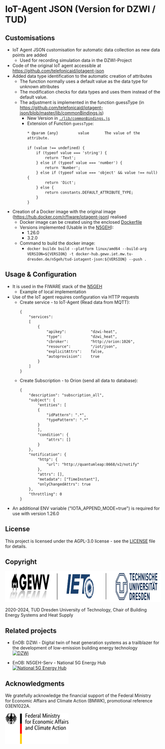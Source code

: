 # IoT-Agent JSON (Version for DZWI / TUD)

## Customisations
- IoT Agent JSON customisation for automatic data collection as new data points are added 
    - Used for recording simulation data in the DZWI-Project
- Code of the original IoT agent accessible at https://github.com/telefonicaid/iotagent-json
- Added data type identification to the automatic creation of attributes
    - The function normally uses a default value as the data type for unknown attributes
    - The modification checks for data types and uses them instead of the default value.
    - The adjustment is implemented in the function guessType (in https://github.com/telefonicaid/iotagent-json/blob/master/lib/commonBindings.js)
        - New Version in [`./lib/commonBindings.js`](./lib/commonBindings.js)
        - Extension of Function `guessType`:
            ```
            * @param {any}         value       The value of the attribute.

            if (value !== undefined) {
                if (typeof value === 'string') {
                    return 'Text';
                } else if (typeof value === 'number') {
                    return 'Number';
                } else if (typeof value === 'object' && value !== null) {
                    return 'Dict';
                } else {
                    return constants.DEFAULT_ATTRIBUTE_TYPE;
                }
            }
            ```
- Creation of a Docker image with the original image (https://hub.docker.com/r/fiware/iotagent-json) realised
    - Docker image can be created using the enclosed [Dockerfile](./dockerfile)
    - Versions implemented (Usable in the [N5GEH](https://n5geh.de/)):
        - 1.26.0
        - 3.2.0
    - Command to build the docker image: 
        - `docker buildx build --platform linux/amd64 --build-arg VERSION=${VERSION} -t docker-hub.gewv.iet.mw.tu-dresden.de/n5geh/tud-iotagent-json:${VERSION} --push .`


## Usage & Configuration
- It is used in the FIWARE stack of the [N5GEH](https://n5geh.de/)
    - Example of local implementation
- Use of the IoT agent requires configuration via HTTP requests
    - Create service - to IoT-Agent (Read data from MQTT):
        ```
        {
            "services":
            [
                {
                    "apikey":           "dzwi-heat",
                    "type":             "dzwi_heat",
                    "cbroker":          "http://orion:1026",
                    "resource":         "/iot/json",
                    "explicitAttrs":    false,
                    "autoprovision":    true
                }
            ]
        }
        ```
    - Create Subscription - to Orion (send all data to database):
        ```
        {
            "description": "subscription_all",
            "subject": {
                "entities": [
                {
                    "idPattern": ".*",
                    "typePattern": ".*"
                }
                ],
                "condition": {
                    "attrs": []
                }
            },
            "notification": {
                "http": {
                    "url": "http://quantumleap:8668/v2/notify"
                },
                "attrs": [],
                "metadata": ["TimeInstant"],
                "onlyChangedAttrs": true
            },
            "throttling": 0
        }
        ```
- An additional ENV variable ("IOTA_APPEND_MODE=true") is required for use with version 1.26.0

## License

This project is licensed under the AGPL-3.0 license - see the [LICENSE](LICENSE) file for details.

## Copyright

<a href="https://tu-dresden.de/ing/maschinenwesen/iet/gewv"> <img alt="EBC" src="https://raw.githubusercontent.com/N5GEH/.github/main/logos/Logo-Banner-TUD-IET-GEWV.jpg" height="100"> </a>

2020-2024, TUD Dresden University of Technology, Chair of Building Energy Systems and Heat Supply

## Related projects

- EnOB: DZWi - Digital twin of heat generation systems as a trailblazer for the development of low-emission building energy technology <br>
<a href="https://dzwi-waerme.de/"> <img alt="DZWi" 
src="https://avatars.githubusercontent.com/u/83276417" height="150"></a>

- EnOB: N5GEH-Serv - National 5G Energy Hub <br>
<a href="https://n5geh.de/"> <img alt="National 5G Energy Hub" 
src="https://avatars.githubusercontent.com/u/43948851?s=200&v=4" height="150"></a>

## Acknowledgments

We gratefully acknowledge the financial support of the Federal Ministry <br> 
for Economic Affairs and Climate Action (BMWK), promotional reference 03EN1022A.

<a href="https://www.bmwi.de/Navigation/EN/Home/home.html"> <img alt="BMWK" 
src="https://raw.githubusercontent.com/RWTH-EBC/FiLiP/master/docs/logos/bmwi_logo_en.png" height="100"> </a>
